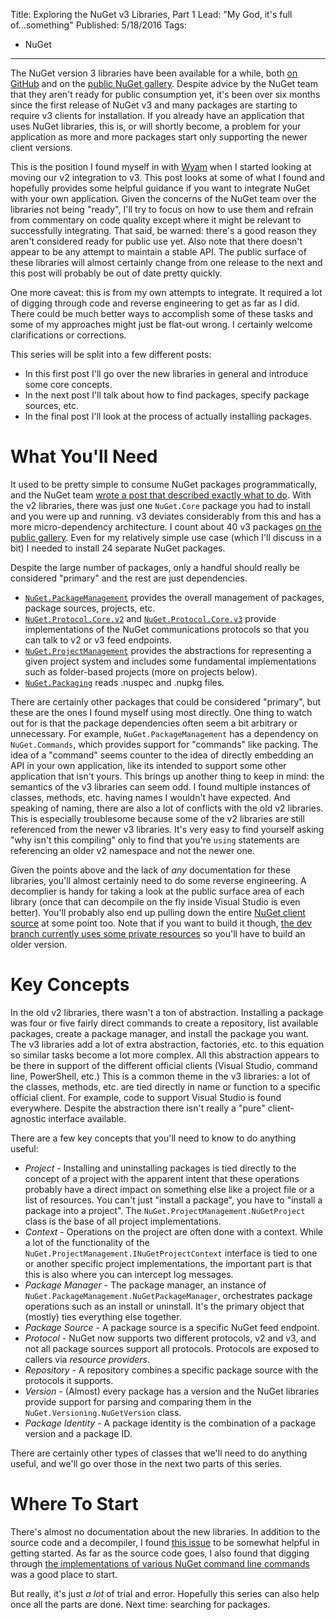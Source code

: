 Title: Exploring the NuGet v3 Libraries, Part 1
Lead: "My God, it's full of...something"
Published: 5/18/2016
Tags:
  - NuGet
---
The NuGet version 3 libraries have been available for a while, both [on GitHub](https://github.com/NuGet/NuGet.Client) and on the [public NuGet gallery](https://www.nuget.org/packages/NuGet.PackageManagement). Despite advice by the NuGet team that they aren't ready for public consumption yet, it's been over six months since the first release of NuGet v3 and many packages are starting to require v3 clients for installation. If you already have an application that uses NuGet libraries, this is, or will shortly become, a problem for your application as more and more packages start only supporting the newer client versions.

This is the position I found myself in with [Wyam](http://wyam.io) when I started looking at moving our v2 integration to v3. This post looks at some of what I found and hopefully provides some helpful guidance if you want to integrate NuGet with your own application. Given the concerns of the NuGet team over the libraries not being "ready", I'll try to focus on how to use them and refrain from commentary on code quality except where it might be relevant to successfully integrating. That said, be warned: there's a good reason they aren't considered ready for public use yet. Also note that there doesn't appear to be any attempt to maintain a stable API. The public surface of these libraries will almost certainly change from one release to the next and this post will probably be out of date pretty quickly.

One more caveat: this is from my own attempts to integrate. It required a lot of digging through code and reverse engineering to get as far as I did. There could be much better ways to accomplish some of these tasks and some of my approaches might just be flat-out wrong. I certainly welcome clarifications or corrections.

This series will be split into a few different posts:
* In this first post I'll go over the new libraries in general and introduce some core concepts.
* In the next post I'll talk about how to find packages, specify package sources, etc.
* In the final post I'll look at the process of actually installing packages.

# What You'll Need

It used to be pretty simple to consume NuGet packages programmatically, and the NuGet team [wrote a post that described exactly what to do](http://blog.nuget.org/20130520/Play-with-packages.html). With the v2 libraries, there was just one `NuGet.Core` package you had to install and you were up and running. v3 deviates considerably from this and has a more micro-dependency architecture. I count about 40 v3 packages [on the public gallery](https://www.nuget.org/profiles/nuget). Even for my relatively simple use case (which I'll discuss in a bit) I needed to install 24 separate NuGet packages.

Despite the large number of packages, only a handful should really be considered "primary" and the rest are just dependencies.
* [`NuGet.PackageManagement`](https://www.nuget.org/packages/NuGet.PackageManagement) provides the overall management of packages, package sources, projects, etc.
* [`NuGet.Protocol.Core.v2`](https://www.nuget.org/packages/NuGet.Protocol.Core.v2/) and [`NuGet.Protocol.Core.v3`](https://www.nuget.org/packages/NuGet.Protocol.Core.v3/) provide implementations of the NuGet communications protocols so that you can talk to v2 or v3 feed endpoints.
* [`NuGet.ProjectManagement`](https://www.nuget.org/packages/NuGet.ProjectManagement/) provides the abstractions for representing a given project system and includes some fundamental implementations such as folder-based projects (more on projects below).
* [`NuGet.Packaging`](https://www.nuget.org/packages/NuGet.Packaging/) reads .nuspec and .nupkg files.

There are certainly other packages that could be considered "primary", but these are the ones I found myself using most directly. One thing to watch out for is that the package dependencies often seem a bit arbitrary or unnecessary. For example, `NuGet.PackageManagement` has a dependency on `NuGet.Commands`, which provides support for "commands" like packing. The idea of a "command" seems counter to the idea of directly embedding an API in your own application, like its intended to support some other application that isn't yours. This brings up another thing to keep in mind: the semantics of the v3 libraries can seem odd. I found multiple instances of classes, methods, etc. having names I wouldn't have expected. And speaking of naming, there are also a lot of conflicts with the old v2 libraries. This is especially troublesome because some of the v2 libraries are still referenced from the newer v3 libraries. It's very easy to find yourself asking "why isn't this compiling" only to find that you're `using` statements are referencing an older v2 namespace and not the newer one.

Given the points above and the lack of *any* documentation for these libraries, you'll almost certainly need to do some reverse engineering. A decomplier is handy for taking a look at the public surface area of each library (once that can decompile on the fly inside Visual Studio is even better). You'll probably also end up pulling down the entire [NuGet client source](https://github.com/NuGet/NuGet.Client) at some point too. Note that if you want to build it though, [the dev branch currently uses some private resources](https://github.com/NuGet/Home/issues/2616) so you'll have to build an older version.

# Key Concepts

In the old v2 libraries, there wasn't a ton of abstraction. Installing a package was four or five fairly direct commands to create a repository, list available packages, create a package manager, and install the package you want. The v3 libraries add a lot of extra abstraction, factories, etc. to this equation so similar tasks become a lot more complex. All this abstraction appears to be there in support of the different official clients (Visual Studio, command line, PowerShell, etc.) This is a common theme in the v3 libraries: a lot of the classes, methods, etc. are tied directly in name or function to a specific official client. For example, code to support Visual Studio is found everywhere. Despite the abstraction there isn't really a "pure" client-agnostic interface available.

There are a few key concepts that you'll need to know to do anything useful:

* *Project* - Installing and uninstalling packages is tied directly to the concept of a project with the apparent intent that these operations probably have a direct impact on something else like a project file or a list of resources. You can't just "install a package", you have to "install a package into a project". The `NuGet.ProjectManagement.NuGetProject` class is the base of all project implementations.
* *Context* - Operations on the project are often done with a context. While a lot of the functionality of the `NuGet.ProjectManagement.INuGetProjectContext` interface is tied to one or another specific project implementations, the important part is that this is also where you can intercept log messages.
* *Package Manager* - The package manager, an instance of `NuGet.PackageManagement.NuGetPackageManager`, orchestrates package operations such as an install or uninstall. It's the primary object that (mostly) ties everything else together.
* *Package Source* - A package source is a specific NuGet feed endpoint.
* *Protocol* - NuGet now supports two different protocols, v2 and v3, and not all package sources support all protocols. Protocols are exposed to callers via *resource providers*.
* *Repository* - A repository combines a specific package source with the protocols it supports.
* *Version* - (Almost) every package has a version and the NuGet libraries provide support for parsing and comparing them in the `NuGet.Versioning.NuGetVersion` class.
* *Package Identity* - A package identity is the combination of a package version and a package ID.

There are certainly other types of classes that we'll need to do anything useful, and we'll go over those in the next two parts of this series.

# Where To Start

There's almost no documentation about the new libraries. In addition to the source code and a decompiler, I found [this issue](https://github.com/NuGet/Home/issues/1870) to be somewhat helpful in getting started. As far as the source code goes, I also found that digging through [the implementations of various NuGet command line commands](https://github.com/NuGet/NuGet.Client/tree/dev/src/NuGet.Clients/NuGet.CommandLine/Commands) was a good place to start.

But really, it's just *a lot* of trial and error. Hopefully this series can also help once all the parts are done. Next time: searching for packages.
 
